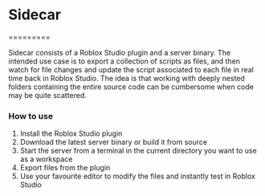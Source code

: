 # Sidecar
=========

Sidecar consists of a Roblox Studio plugin and a server binary. The intended use case is to export a collection of scripts as files, and then watch for file changes and update the script associated to each file in real time back in Roblox Studio.  The idea is that working with deeply nested folders containing the entire source code can be cumbersome when code may be quite scattered.

### How to use
1. Install the Roblox Studio plugin
2. Download the latest server binary or build it from source
3. Start the server from a terminal in the current directory you want to use as a workspace
4. Export files from the plugin
5. Use your favourite editor to modify the files and instantly test in Roblox Studio
